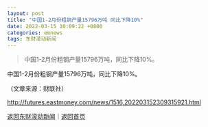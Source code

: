 ```yaml
---
layout: post
title: "中国1-2月份粗钢产量15796万吨 同比下降10%"
date: 2022-03-15 10:09:22 +0800
categories: emnews
tags: 东财滚动新闻
---
```

> 中国1-2月份粗钢产量15796万吨，同比下降10%。

<p>中国1-2月份粗钢产量15796万吨，同比下降10%。</p><p class="em_media">（文章来源：财联社）</p>

<http://futures.eastmoney.com/news/1516,202203152309315921.html>

[返回东财滚动新闻](//finews.withounder.com/emnews/)｜[返回首页](//finews.withounder.com/)